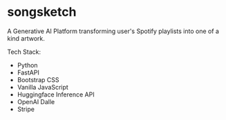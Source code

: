 # songsketch
A Generative AI Platform transforming user's Spotify playlists into one of a kind artwork. 

Tech Stack:
- Python
- FastAPI
- Bootstrap CSS
- Vanilla JavaScript
- Huggingface Inference API
- OpenAI Dalle
- Stripe


